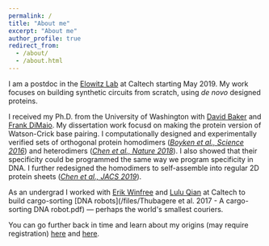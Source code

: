 ```yaml
---
permalink: /
title: "About me"
excerpt: "About me"
author_profile: true
redirect_from: 
  - /about/
  - /about.html
---
```


I am a postdoc in the [Elowitz Lab](http://www.elowitz.caltech.edu/) at Caltech starting May 2019. My work focuses on building synthetic circuits from scratch, using _de novo_ designed proteins.

I received my Ph.D. from the University of Washington with [David Baker](https://www.bakerlab.org/) and [Frank DiMaio](https://dimaiolab.ipd.uw.edu/). My dissertation work focusd on making the protein version of Watson-Crick base pairing. I computationally designed and experimentally verified sets of orthogonal protein homodimers ([_Boyken et al., Science 2016_](/files/2016science.pdf)) and heterodimers ([_Chen et al., Nature 2018_](/files/2018nature.pdf)). I also showed that their specificity could be programmed the same way we program specificity in DNA. I further redesigned the homodimers to self-assemble into regular 2D protein sheets ([_Chen et al., JACS 2019_](/files/2019jacs.pdf)). 

As an undergrad I worked with [Erik Winfree](http://www.dna.caltech.edu/~winfree/) and [Lulu Qian](http://www.qianlab.caltech.edu/) at Caltech to build cargo-sorting [DNA robots](/files/Thubagere et al. 2017 - A cargo-sorting DNA robot.pdf) &mdash; perhaps the world's smallest couriers. 

You can go further back in time and learn about my origins (may require registration) [here](https://you.23andme.com/published/reports/71536fe36d9f4a35a69dc5f73d704702/?share_id=65d6623a7761465a) and [here](https://you.23andme.com/published/reports/898873539e4546698d7ed2569c455fa6/?share_id=5ab57134abb2478b).
